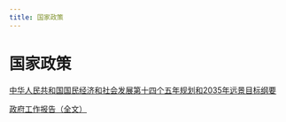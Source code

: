 ```yaml
---
title: 国家政策
---
```


# 国家政策

[中华人民共和国国民经济和社会发展第十四个五年规划和2035年远景目标纲要](%E5%9B%BD%E5%AE%B6%E6%94%BF%E7%AD%96/%E4%B8%AD%E5%8D%8E%E4%BA%BA%E6%B0%91%E5%85%B1%E5%92%8C%E5%9B%BD%E5%9B%BD%E6%B0%91%E7%BB%8F%E6%B5%8E%E5%92%8C%E7%A4%BE%E4%BC%9A%E5%8F%91%E5%B1%95%E7%AC%AC%E5%8D%81%E5%9B%9B%E4%B8%AA%E4%BA%94%E5%B9%B4%E8%A7%84%E5%88%92%E5%92%8C2035%E5%B9%B4%E8%BF%9C%E6%99%AF%E7%9B%AE%E6%A0%87%E7%BA%B2%E8%A6%81%202c244607519c4557943cc97356381e21.md)

[政府工作报告（全文）](%E5%9B%BD%E5%AE%B6%E6%94%BF%E7%AD%96/%E6%94%BF%E5%BA%9C%E5%B7%A5%E4%BD%9C%E6%8A%A5%E5%91%8A%EF%BC%88%E5%85%A8%E6%96%87%EF%BC%89%200dd94c1abc684ce5954390972987ecd5.md)